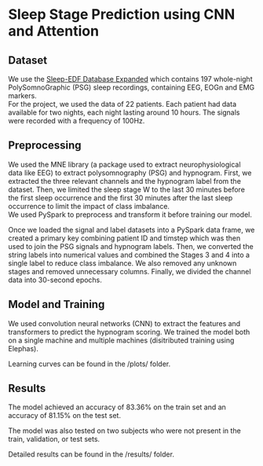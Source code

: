 # Sleep Stage Prediction using CNN and Attention

## Dataset
We use the [Sleep-EDF Database Expanded](https://physionet.org/content/sleep-edfx/1.0.0/) which contains 197 whole-night PolySomnoGraphic (PSG) sleep recordings, containing EEG, EOGn and EMG markers. </br>
For the project, we used the data of 22 patients. Each patient had data available for two nights, each night lasting around 10 hours. The signals were recorded with a frequency of 100Hz.

## Preprocessing
We used the MNE library (a package used to extract neurophysiological data like EEG) to extract polysomnography (PSG) and hypnogram. First, we extracted the three relevant channels and the hypnogram label from the dataset. Then, we limited the sleep stage W to the last 30 minutes before the first sleep occurrence and the first 30 minutes after the last sleep occurrence to limit the impact of class imbalance. </br>
We used PySpark to preprocess and transform it before training our model.

Once we loaded the signal and label datasets into a PySpark data frame, we created a primary key combining patient ID and timstep which was then used to join the PSG signals and hypnogram labels. Then, we converted the string labels into numerical values and combined the Stages 3 and 4 into a single label to reduce class imbalance. We also removed any unknown stages and removed unnecessary columns. Finally, we divided the channel data into 30-second epochs.

## Model and Training
We used convolution neural networks (CNN) to extract the features and transformers to predict the hypnogram scoring.
We trained the model both on a single machine and multiple machines (disitributed training using Elephas). </br>

Learning curves can be found in the /plots/ folder.

## Results
The model achieved an accuracy of 83.36% on the train set and an accuracy of 81.15% on the test set.

The model was also tested on two subjects who were not present in the train, validation, or test sets. </br>

Detailed results can be found in the /results/ folder.